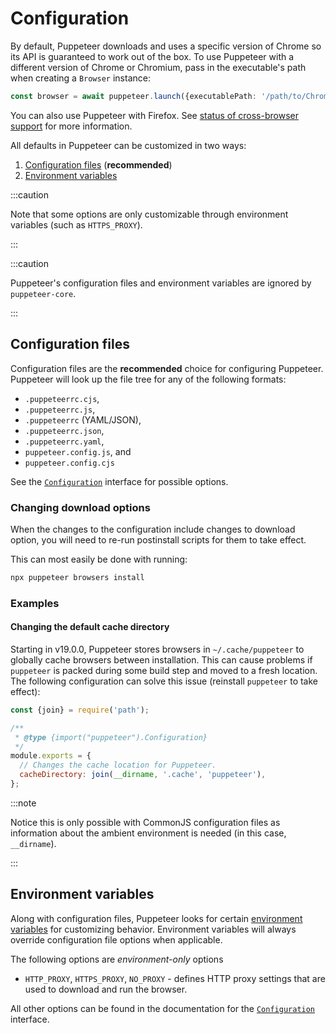 # Configuration

By default, Puppeteer downloads and uses a specific version of Chrome so its
API is guaranteed to work out of the box. To use Puppeteer with a different
version of Chrome or Chromium, pass in the executable's path when creating a
`Browser` instance:

```ts
const browser = await puppeteer.launch({executablePath: '/path/to/Chrome'});
```

You can also use Puppeteer with Firefox. See
[status of cross-browser support](https://pptr.dev/faq#q-what-is-the-status-of-cross-browser-support) for
more information.

All defaults in Puppeteer can be customized in two ways:

1. [Configuration files](#configuration-files) (**recommended**)
2. [Environment variables](#environment-variables)

:::caution

Note that some options are only customizable through environment variables (such
as `HTTPS_PROXY`).

:::

:::caution

Puppeteer's configuration files and environment variables are ignored by `puppeteer-core`.

:::

## Configuration files

Configuration files are the **recommended** choice for configuring Puppeteer.
Puppeteer will look up the file tree for any of the following formats:

- `.puppeteerrc.cjs`,
- `.puppeteerrc.js`,
- `.puppeteerrc` (YAML/JSON),
- `.puppeteerrc.json`,
- `.puppeteerrc.yaml`,
- `puppeteer.config.js`, and
- `puppeteer.config.cjs`

See the [`Configuration`](../api/puppeteer.configuration) interface for possible
options.

### Changing download options

When the changes to the configuration include changes to download option,
you will need to re-run postinstall scripts for them to take effect.

This can most easily be done with running:

```bash npm2yarn
npx puppeteer browsers install
```

### Examples

#### Changing the default cache directory

Starting in v19.0.0, Puppeteer stores browsers in `~/.cache/puppeteer` to
globally cache browsers between installation. This can cause problems if
`puppeteer` is packed during some build step and moved to a fresh location. The
following configuration can solve this issue (reinstall `puppeteer` to take
effect):

```js title="project-directory/.puppeteerrc.cjs"
const {join} = require('path');

/**
 * @type {import("puppeteer").Configuration}
 */
module.exports = {
  // Changes the cache location for Puppeteer.
  cacheDirectory: join(__dirname, '.cache', 'puppeteer'),
};
```

:::note

Notice this is only possible with CommonJS configuration files as information
about the ambient environment is needed (in this case, `__dirname`).

:::

## Environment variables

Along with configuration files, Puppeteer looks for certain
[environment variables](https://en.wikipedia.org/wiki/Environment_variable) for
customizing behavior. Environment variables will always override configuration
file options when applicable.

The following options are _environment-only_ options

- `HTTP_PROXY`, `HTTPS_PROXY`, `NO_PROXY` - defines HTTP proxy settings that are
  used to download and run the browser.

All other options can be found in the documentation for the
[`Configuration`](../api/puppeteer.configuration) interface.
